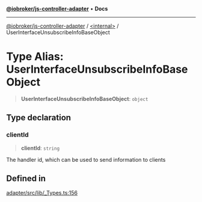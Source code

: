 [**@iobroker/js-controller-adapter**](../../README.md) • **Docs**

***

[@iobroker/js-controller-adapter](../../globals.md) / [\<internal\>](../README.md) / UserInterfaceUnsubscribeInfoBaseObject

# Type Alias: UserInterfaceUnsubscribeInfoBaseObject

> **UserInterfaceUnsubscribeInfoBaseObject**: `object`

## Type declaration

### clientId

> **clientId**: `string`

The handler id, which can be used to send information to clients

## Defined in

[adapter/src/lib/\_Types.ts:156](https://github.com/ioBroker/ioBroker.js-controller/blob/3f7dfd7110e5b0031cea7f51684c94438886c7d3/packages/adapter/src/lib/_Types.ts#L156)
